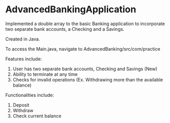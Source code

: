 # AdvancedBankingApplication
Implemented a double array to the basic Banking application to incorporate two separate bank accounts, a Checking and a Savings.

Created in Java.

To access the Main.java, navigate to AdvancedBanking/src/com/practice

Features include:
1. User has two separate bank accounts, Checking and Savings (New)
2. Ability to terminate at any time
3. Checks for invalid operations (Ex. Withdrawing more than the available balance)

Functionalities include:
1. Deposit
2. Withdraw
3. Check current balance
